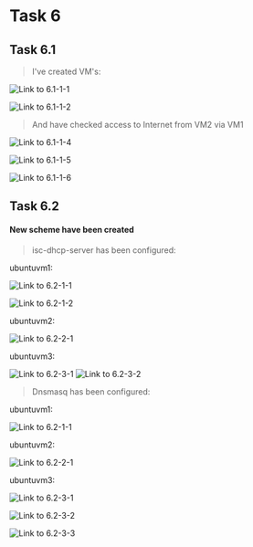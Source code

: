 # Task 6

## Task 6.1

> I've created VM's:

![Link to 6.1-1-1](task6.1/task6,1-vm1.jpg)

![Link to 6.1-1-2](task6.1/task6,1-vm2.jpg)

> And have checked access to Internet from VM2 via VM1

![Link to 6.1-1-4](task6.1/task6,1-vm2-4.jpg)

![Link to 6.1-1-5](task6.1/task6,1-vm2-5.jpg)

![Link to 6.1-1-6](task6.1/task6,1-vm2-6.jpg)

## Task 6.2

#### New scheme have been created 

> isc-dhcp-server has been configured:

ubuntuvm1:

![Link to 6.2-1-1](task6.2/task6.2-vm1-isc-1.jpg)

![Link to 6.2-1-2](task6.2/task6.2-vm1-isc-2.jpg)

ubuntuvm2:

![Link to 6.2-2-1](task6.2/task6.2-vm2-isc-1.jpg)

ubuntuvm3:

![Link to 6.2-3-1](task6.2/task6.2-vm3-isc-1.jpg)
![Link to 6.2-3-2](task6.2/task6.2-vm3-isc-2.jpg)

> Dnsmasq has been configured:

ubuntuvm1:

![Link to 6.2-1-1](task6.2/task6.2-vm1-dnsmsq1.jpg)

ubuntuvm2:

![Link to 6.2-2-1](task6.2/task6.2-vm2-dnsmsq1.jpg)

ubuntuvm3:

![Link to 6.2-3-1](task6.2/task6.2-vm3-dnsmsq1.jpg)

![Link to 6.2-3-2](task6.2/task6.2-vm3-dnsmsq2.jpg)

![Link to 6.2-3-3](task6.2/task6.2-vm3-dnsmsq3.jpg)